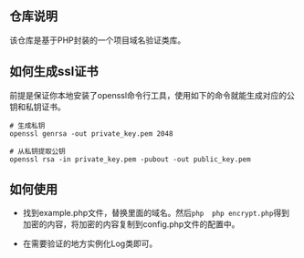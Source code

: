 ## 仓库说明

该仓库是基于PHP封装的一个项目域名验证类库。

## 如何生成ssl证书

前提是保证你本地安装了openssl命令行工具，使用如下的命令就能生成对应的公钥和私钥证书。

```shell
# 生成私钥
openssl genrsa -out private_key.pem 2048

# 从私钥提取公钥
openssl rsa -in private_key.pem -pubout -out public_key.pem
```

## 如何使用

- 找到example.php文件，替换里面的域名。然后`php  php encrypt.php`得到加密的内容，将加密的内容复制到config.php文件的配置中。

- 在需要验证的地方实例化Log类即可。

